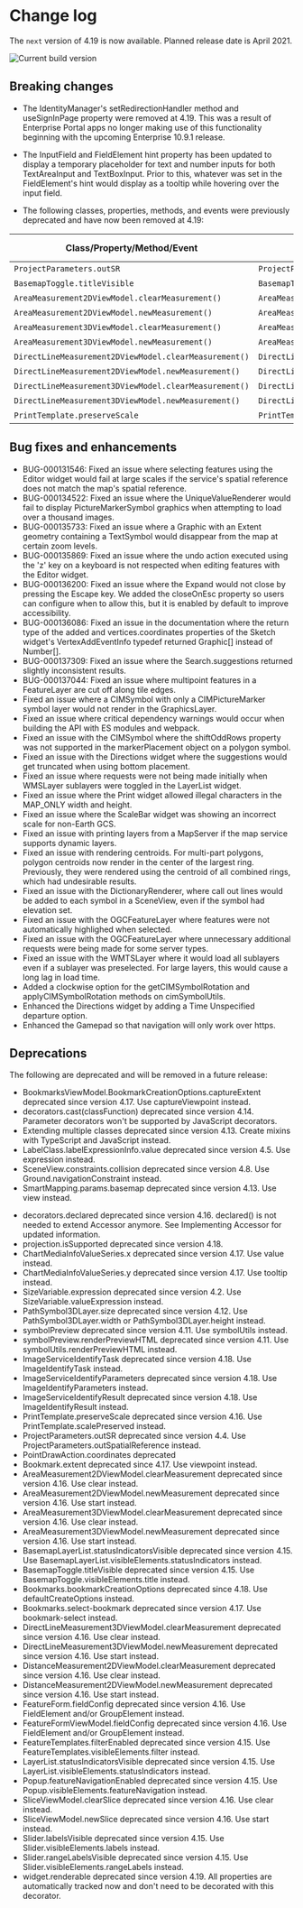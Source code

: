 # Change log

The `next` version of 4.19 is now available.  Planned release date is April 2021.

![Current build version](https://img.shields.io/npm/v/arcgis-js-api/next?label=Current%20build)

## Breaking changes

* The IdentityManager's setRedirectionHandler method and useSignInPage property were removed at 4.19. This was a result of Enterprise Portal apps no longer making use of this functionality beginning with the upcoming Enterprise 10.9.1 release.

* The InputField and FieldElement hint property has been updated to display a temporary placeholder for text and number inputs for both TextAreaInput and TextBoxInput. Prior to this, whatever was set in the FieldElement's hint would display as a tooltip while hovering over the input field.

* The following classes, properties, methods, and events were previously deprecated and have now been removed at 4.19:

| Class/Property/Method/Event | Alternate option | Version deprecated |
|----------|-------------|--------------------|
| `ProjectParameters.outSR` | `ProjectParameters.outSpatialReference` | 4.4 |
| `BasemapToggle.titleVisible` | `BasemapToggle.visibleElements.title` | 4.15 |
| `AreaMeasurement2DViewModel.clearMeasurement()` | `AreaMeasurement2DViewModel.clear()` | 4.16 |
| `AreaMeasurement2DViewModel.newMeasurement()` | `AreaMeasurement2DViewModel.start()` | 4.16 |
| `AreaMeasurement3DViewModel.clearMeasurement()` | `AreaMeasurement3DViewModel.clear()` | 4.16 |
| `AreaMeasurement3DViewModel.newMeasurement()` | `AreaMeasurement3DViewModel.start()` | 4.16 |
| `DirectLineMeasurement2DViewModel.clearMeasurement()` | `DirectLineMeasurement2DViewModel.clear()` | 4.16 |
| `DirectLineMeasurement2DViewModel.newMeasurement()` | `DirectLineMeasurement2DViewModel.start()` | 4.16 |
| `DirectLineMeasurement3DViewModel.clearMeasurement()` | `DirectLineMeasurement3DViewModel.clear()` | 4.16 |
| `DirectLineMeasurement3DViewModel.newMeasurement()` | `DirectLineMeasurement3DViewModel.start()` | 4.16 |
| `PrintTemplate.preserveScale` | `PrintTemplate.scalePreserved` | 4.16 |

## Bug fixes and enhancements

- BUG-000131546: Fixed an issue where selecting features using the Editor widget would fail at large scales if the service's spatial reference does not match the map's spatial reference.
- BUG-000134522: Fixed an issue where the UniqueValueRenderer would fail to display PictureMarkerSymbol graphics when attempting to load over a thousand images.
- BUG-000135733: Fixed an issue where a Graphic with an Extent geometry containing a TextSymbol would disappear from the map at certain zoom levels.
- BUG-000135869: Fixed an issue where the undo action executed using the 'z' key on a keyboard is not respected when editing features with the Editor widget.
- BUG-000136200: Fixed an issue where the Expand would not close by pressing the Escape key. We added the closeOnEsc property so users can configure when to allow this, but it is enabled by default to improve accessibility.
- BUG-000136086: Fixed an issue in the documentation where the return type of the added and vertices.coordinates properties of the Sketch widget's VertexAddEventInfo typedef returned Graphic[] instead of Number[].
- BUG-000137309: Fixed an issue where the Search.suggestions returned slightly inconsistent results.
- BUG-000137044: Fixed an issue where multipoint features in a FeatureLayer are cut off along tile edges.
- Fixed an issue where a CIMSymbol with only a CIMPictureMarker symbol layer would not render in the GraphicsLayer.
- Fixed an issue where critical dependency warnings would occur when building the API with ES modules and webpack.
- Fixed an issue with the CIMSymbol where the shiftOddRows property was not supported in the markerPlacement object on a polygon symbol.
- Fixed an issue with the Directions widget where the suggestions would get truncated when using bottom placement.
- Fixed an issue where requests were not being made initially when WMSLayer sublayers were toggled in the LayerList widget.
- Fixed an issue where the Print widget allowed illegal characters in the MAP_ONLY width and height.
- Fixed an issue where the ScaleBar widget was showing an incorrect scale for non-Earth GCS.
- Fixed an issue with printing layers from a MapServer if the map service supports dynamic layers.
- Fixed an issue with rendering centroids. For multi-part polygons, polygon centroids now render in the center of the largest ring. Previously, they were rendered using the centroid of all combined rings, which had undesirable results.
- Fixed an issue with the DictionaryRenderer, where call out lines would be added to each symbol in a SceneView, even if the symbol had elevation set.
- Fixed an issue with the OGCFeatureLayer where features were not automatically highlighed when selected.
- Fixed an issue with the OGCFeatureLayer where unnecessary additional requests were being made for some server types.
- Fixed an issue with the WMTSLayer where it would load all sublayers even if a sublayer was preselected. For large layers, this would cause a long lag in load time.
- Added a clockwise option for the getCIMSymbolRotation and applyCIMSymbolRotation methods on cimSymbolUtils.
- Enhanced the Directions widget by adding a Time Unspecified departure option.
- Enhanced the Gamepad so that navigation will only work over https.

## Deprecations

The following are deprecated and will be removed in a future release:

- BookmarksViewModel.BookmarkCreationOptions.captureExtent deprecated since version 4.17. Use captureViewpoint instead.
- decorators.cast(classFunction) deprecated since version 4.14. Parameter decorators won't be supported by JavaScript decorators.
- Extending multiple classes deprecated since version 4.13. Create mixins with TypeScript and JavaScript instead.
- LabelClass.labelExpressionInfo.value deprecated since version 4.5. Use expression instead.
- SceneView.constraints.collision deprecated since version 4.8. Use Ground.navigationConstraint instead.
- SmartMapping.params.basemap deprecated since version 4.13. Use view instead.
* decorators.declared deprecated since version 4.16. declared() is not needed to extend Accessor anymore. See Implementing Accessor for updated information.
* projection.isSupported deprecated since version 4.18.
* ChartMediaInfoValueSeries.x deprecated since version 4.17. Use value instead.
* ChartMediaInfoValueSeries.y deprecated since version 4.17. Use tooltip instead.
* SizeVariable.expression deprecated since version 4.2. Use SizeVariable.valueExpression instead.
* PathSymbol3DLayer.size deprecated since version 4.12. Use PathSymbol3DLayer.width or PathSymbol3DLayer.height instead.
* symbolPreview deprecated since version 4.11. Use symbolUtils instead.
* symbolPreview.renderPreviewHTML deprecated since version 4.11. Use symbolUtils.renderPreviewHTML instead.
* ImageServiceIdentifyTask deprecated since version 4.18. Use ImageIdentifyTask instead.
* ImageServiceIdentifyParameters deprecated since version 4.18. Use ImageIdentifyParameters instead.
* ImageServiceIdentifyResult deprecated since version 4.18. Use ImageIdentifyResult instead.
* PrintTemplate.preserveScale deprecated since version 4.16. Use PrintTemplate.scalePreserved instead.
* ProjectParameters.outSR deprecated since version 4.4. Use ProjectParameters.outSpatialReference instead.
* PointDrawAction.coordinates deprecated
* Bookmark.extent deprecated since 4.17. Use viewpoint instead.
* AreaMeasurement2DViewModel.clearMeasurement deprecated since version 4.16. Use clear instead.
* AreaMeasurement2DViewModel.newMeasurement deprecated since version 4.16. Use start instead.
* AreaMeasurement3DViewModel.clearMeasurement deprecated since version 4.16. Use clear instead.
* AreaMeasurement3DViewModel.newMeasurement deprecated since version 4.16. Use start instead.
* BasemapLayerList.statusIndicatorsVisible deprecated since version 4.15. Use BasemapLayerList.visibleElements.statusIndicators instead.
* BasemapToggle.titleVisible deprecated since version 4.15. Use BasemapToggle.visibleElements.title instead.
* Bookmarks.bookmarkCreationOptions deprecated since 4.18. Use defaultCreateOptions instead.
* Bookmarks.select-bookmark deprecated since version 4.17. Use bookmark-select instead.
* DirectLineMeasurement3DViewModel.clearMeasurement deprecated since version 4.16. Use clear instead.
* DirectLineMeasurement3DViewModel.newMeasurement deprecated since version 4.16. Use start instead.
* DistanceMeasurement2DViewModel.clearMeasurement deprecated since version 4.16. Use clear instead.
* DistanceMeasurement2DViewModel.newMeasurement deprecated since version 4.16. Use start instead.
* FeatureForm.fieldConfig deprecated since version 4.16. Use FieldElement and/or GroupElement instead.
* FeatureFormViewModel.fieldConfig deprecated since version 4.16. Use FieldElement and/or GroupElement instead.
* FeatureTemplates.filterEnabled deprecated since version 4.15. Use FeatureTemplates.visibleElements.filter instead.
* LayerList.statusIndicatorsVisible deprecated since version 4.15. Use LayerList.visibleElements.statusIndicators instead.
* Popup.featureNavigationEnabled deprecated since version 4.15. Use Popup.visibleElements.featureNavigation instead.
* SliceViewModel.clearSlice deprecated since version 4.16. Use clear instead.
* SliceViewModel.newSlice deprecated since version 4.16. Use start instead.
* Slider.labelsVisible deprecated since version 4.15. Use Slider.visibleElements.labels instead.
* Slider.rangeLabelsVisible deprecated since version 4.15. Use Slider.visibleElements.rangeLabels instead.
* widget.renderable deprecated since version 4.19. All properties are automatically tracked now and don't need to be decorated with this decorator.